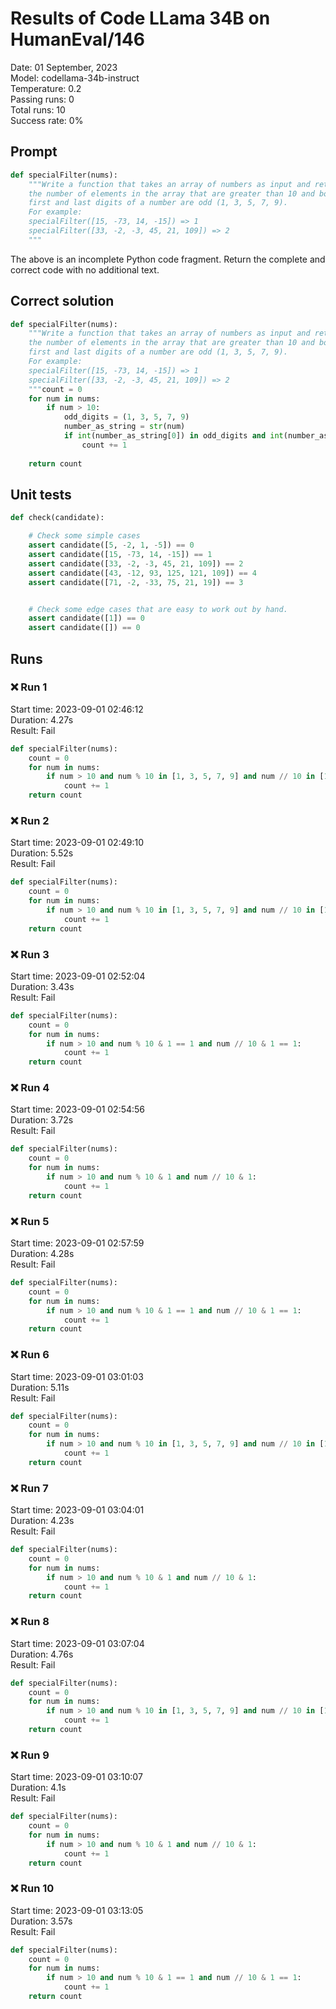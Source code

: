 # Results of Code LLama 34B on HumanEval/146
Date: 01 September, 2023<br />
Model: codellama-34b-instruct<br />
Temperature: 0.2<br />
Passing runs: 0<br />
Total runs: 10<br />
Success rate: 0%
## Prompt
```python
def specialFilter(nums):
    """Write a function that takes an array of numbers as input and returns 
    the number of elements in the array that are greater than 10 and both 
    first and last digits of a number are odd (1, 3, 5, 7, 9).
    For example:
    specialFilter([15, -73, 14, -15]) => 1 
    specialFilter([33, -2, -3, 45, 21, 109]) => 2
    """
```
The above is an incomplete Python code fragment. Return the complete and correct code with no additional text.
## Correct solution
```python
def specialFilter(nums):
    """Write a function that takes an array of numbers as input and returns 
    the number of elements in the array that are greater than 10 and both 
    first and last digits of a number are odd (1, 3, 5, 7, 9).
    For example:
    specialFilter([15, -73, 14, -15]) => 1 
    specialFilter([33, -2, -3, 45, 21, 109]) => 2
    """count = 0
    for num in nums:
        if num > 10:
            odd_digits = (1, 3, 5, 7, 9)
            number_as_string = str(num)
            if int(number_as_string[0]) in odd_digits and int(number_as_string[-1]) in odd_digits:
                count += 1
        
    return count
```
## Unit tests
```python
def check(candidate):

    # Check some simple cases
    assert candidate([5, -2, 1, -5]) == 0  
    assert candidate([15, -73, 14, -15]) == 1
    assert candidate([33, -2, -3, 45, 21, 109]) == 2
    assert candidate([43, -12, 93, 125, 121, 109]) == 4
    assert candidate([71, -2, -33, 75, 21, 19]) == 3


    # Check some edge cases that are easy to work out by hand.
    assert candidate([1]) == 0              
    assert candidate([]) == 0
```
## Runs
### ❌ Run 1
Start time: 2023-09-01 02:46:12<br />
Duration: 4.27s<br />
Result: Fail
```python
def specialFilter(nums):
    count = 0
    for num in nums:
        if num > 10 and num % 10 in [1, 3, 5, 7, 9] and num // 10 in [1, 3, 5, 7, 9]:
            count += 1
    return count
```
### ❌ Run 2
Start time: 2023-09-01 02:49:10<br />
Duration: 5.52s<br />
Result: Fail
```python
def specialFilter(nums):
    count = 0
    for num in nums:
        if num > 10 and num % 10 in [1, 3, 5, 7, 9] and num // 10 in [1, 3, 5, 7, 9]:
            count += 1
    return count
```
### ❌ Run 3
Start time: 2023-09-01 02:52:04<br />
Duration: 3.43s<br />
Result: Fail
```python
def specialFilter(nums):
    count = 0
    for num in nums:
        if num > 10 and num % 10 & 1 == 1 and num // 10 & 1 == 1:
            count += 1
    return count
```
### ❌ Run 4
Start time: 2023-09-01 02:54:56<br />
Duration: 3.72s<br />
Result: Fail
```python
def specialFilter(nums):
    count = 0
    for num in nums:
        if num > 10 and num % 10 & 1 and num // 10 & 1:
            count += 1
    return count
```
### ❌ Run 5
Start time: 2023-09-01 02:57:59<br />
Duration: 4.28s<br />
Result: Fail
```python
def specialFilter(nums):
    count = 0
    for num in nums:
        if num > 10 and num % 10 & 1 == 1 and num // 10 & 1 == 1:
            count += 1
    return count
```
### ❌ Run 6
Start time: 2023-09-01 03:01:03<br />
Duration: 5.11s<br />
Result: Fail
```python
def specialFilter(nums):
    count = 0
    for num in nums:
        if num > 10 and num % 10 in [1, 3, 5, 7, 9] and num // 10 in [1, 3, 5, 7, 9]:
            count += 1
    return count
```
### ❌ Run 7
Start time: 2023-09-01 03:04:01<br />
Duration: 4.23s<br />
Result: Fail
```python
def specialFilter(nums):
    count = 0
    for num in nums:
        if num > 10 and num % 10 & 1 and num // 10 & 1:
            count += 1
    return count
```
### ❌ Run 8
Start time: 2023-09-01 03:07:04<br />
Duration: 4.76s<br />
Result: Fail
```python
def specialFilter(nums):
    count = 0
    for num in nums:
        if num > 10 and num % 10 in [1, 3, 5, 7, 9] and num // 10 in [1, 3, 5, 7, 9]:
            count += 1
    return count
```
### ❌ Run 9
Start time: 2023-09-01 03:10:07<br />
Duration: 4.1s<br />
Result: Fail
```python
def specialFilter(nums):
    count = 0
    for num in nums:
        if num > 10 and num % 10 & 1 and num // 10 & 1:
            count += 1
    return count
```
### ❌ Run 10
Start time: 2023-09-01 03:13:05<br />
Duration: 3.57s<br />
Result: Fail
```python
def specialFilter(nums):
    count = 0
    for num in nums:
        if num > 10 and num % 10 & 1 == 1 and num // 10 & 1 == 1:
            count += 1
    return count
```
